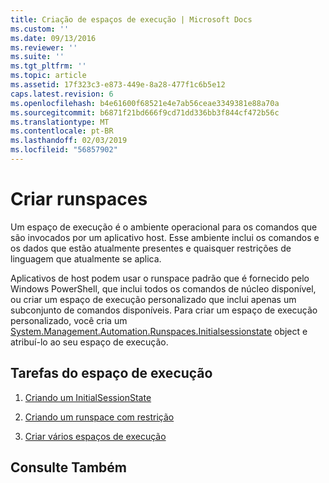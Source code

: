 ```yaml
---
title: Criação de espaços de execução | Microsoft Docs
ms.custom: ''
ms.date: 09/13/2016
ms.reviewer: ''
ms.suite: ''
ms.tgt_pltfrm: ''
ms.topic: article
ms.assetid: 17f323c3-e873-449e-8a28-477f1c6b5e12
caps.latest.revision: 6
ms.openlocfilehash: b4e61600f68521e4e7ab56ceae3349381e88a70a
ms.sourcegitcommit: b6871f21bd666f9cd71dd336bb3f844cf472b56c
ms.translationtype: MT
ms.contentlocale: pt-BR
ms.lasthandoff: 02/03/2019
ms.locfileid: "56857902"
---
```

# <a name="creating-runspaces"></a>Criar runspaces

Um espaço de execução é o ambiente operacional para os comandos que são invocados por um aplicativo host. Esse ambiente inclui os comandos e os dados que estão atualmente presentes e quaisquer restrições de linguagem que atualmente se aplica.

 Aplicativos de host podem usar o runspace padrão que é fornecido pelo Windows PowerShell, que inclui todos os comandos de núcleo disponível, ou criar um espaço de execução personalizado que inclui apenas um subconjunto de comandos disponíveis. Para criar um espaço de execução personalizado, você cria um [System.Management.Automation.Runspaces.Initialsessionstate](/dotnet/api/System.Management.Automation.Runspaces.InitialSessionState) object e atribuí-lo ao seu espaço de execução.

## <a name="runspace-tasks"></a>Tarefas do espaço de execução

1. [Criando um InitialSessionState](./creating-an-initialsessionstate.md)

2. [Criando um runspace com restrição](./creating-a-constrained-runspace.md)

3. [Criar vários espaços de execução](./creating-multiple-runspaces.md)

## <a name="see-also"></a>Consulte Também
